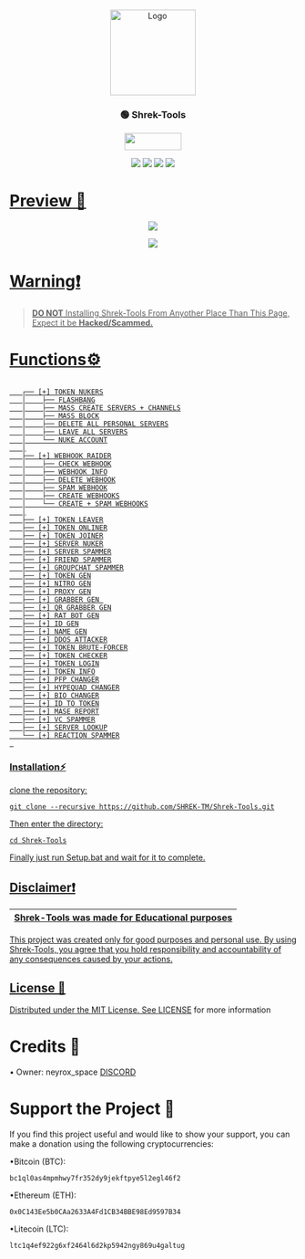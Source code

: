<br/>
<p align="center">
  <a href="https://github.com/SHREK-TM/Shrek-Tools">
    <img src="https://i.imghippo.com/files/Fpq9323Wk.png" alt="Logo" width="150" height="150">
  </a>

  <h3 align="center">🟢 Shrek-Tools</h3>

<p align="center">  <a href="https://discord.gg/JKsRYZ244U"><img width="100" height="30" src="https://i.imghippo.com/files/dU6573ww.png"></a>
</p>

<p align="center">
  <img src="https://img.shields.io/github/forks/SHREK-TM/Shrek-Tools?style=flat&label=Forks&color=3bc400">
  <img src="https://img.shields.io/github/stars/SHREK-TM/Shrek-Tools?style=flat&label=Stars&color=3bc400">
  <img src="https://img.shields.io/github/repo-size/SHREK-TM/Shrek-Tools?label=Size&color=3bc400">
  <img src="https://img.shields.io/github/downloads/SHREK-TM/Shrek-Tools/total?label=Downloads&color=3bc400">
</p>

<p align="center">
  <a href="https://discord.gg/JKsRYZ244U">


# Preview 📸
<p align="center">
<img src="https://i.imghippo.com/files/Dk6209oo.png"> 
</p>
<p align="center">
<img src="https://i.imghippo.com/files/Ovf7799hQ.png"> 
</p>



# Warning❗
> **DO NOT** Installing Shrek-Tools From Anyother Place Than This Page, Expect it be **Hacked/Scammed.**

# Functions⚙️
```

   ┌── [+] TOKEN NUKERS
   │    ├── FLASHBANG
   │    ├── MASS CREATE SERVERS + CHANNELS
   │    ├── MASS BLOCK
   │    ├── DELETE ALL PERSONAL SERVERS
   │    ├── LEAVE ALL SERVERS
   │    └── NUKE ACCOUNT
   │
   ├── [+] WEBHOOK RAIDER
   │    ├── CHECK WEBHOOK
   │    ├── WEBHOOK INFO
   │    ├── DELETE WEBHOOK
   │    ├── SPAM WEBHOOK
   │    ├── CREATE WEBHOOKS
   │    └── CREATE + SPAM WEBHOOKS
   │
   ├── [+] TOKEN LEAVER
   ├── [+] TOKEN ONLINER
   ├── [+] TOKEN JOINER
   ├── [+] SERVER NUKER
   ├── [+] SERVER SPAMMER
   ├── [+] FRIEND SPAMMER
   ├── [+] GROUPCHAT SPAMMER
   ├── [+] TOKEN GEN
   ├── [+] NITRO GEN
   ├── [+] PROXY GEN
   ├── [+] GRABBER GEN 
   ├── [+] QR GRABBER GEN
   ├── [+] RAT BOT GEN
   ├── [+] ID GEN
   ├── [+] NAME GEN
   ├── [+] DDOS ATTACKER
   ├── [+] TOKEN BRUTE-FORCER
   ├── [+] TOKEN CHECKER
   ├── [+] TOKEN LOGIN
   ├── [+] TOKEN INFO
   ├── [+] PFP CHANGER
   ├── [+] HYPEQUAD CHANGER
   ├── [+] BIO CHANGER
   ├── [+] ID TO TOKEN
   ├── [+] MASE REPORT
   ├── [+] VC SPAMMER
   ├── [+] SERVER LOOKUP
   └── [+] REACTION SPAMMER
 
```
### Installation⚡

 clone the repository: 
```shell
git clone --recursive https://github.com/SHREK-TM/Shrek-Tools.git
```
Then enter the directory:
```shell
cd Shrek-Tools
```
Finally just run Setup.bat and wait for it to complete.

## Disclaimer❗

|Shrek-Tools was made for Educational purposes|
|-------------------------------------------------|
This project was created only for good purposes and personal use.
By using Shrek-Tools, you agree that you hold responsibility and accountability of any consequences caused by your actions.

## License 📃

Distributed under the MIT License. See [LICENSE](https://github.com/SHREK-TM/Shrek-Tools/blob/main/LICENSE) for more information

# Credits 🔗
• Owner: neyrox_space
<a href="https://discord.gg/JKsRYZ244U">DISCORD</a>

# Support the Project 💎
If you find this project useful and would like to show your support, you can make a donation using the following cryptocurrencies:

•Bitcoin (BTC):
```
bc1ql0as4mpmhwy7fr352dy9jekftpye5l2egl46f2
```
•Ethereum (ETH):
```
0x0C143Ee5b0CAa2633A4Fd1CB34BBE98Ed9597B34
```
•Litecoin (LTC):
```
ltc1q4ef922g6xf2464l6d2kp5942ngy869u4galtug
```
